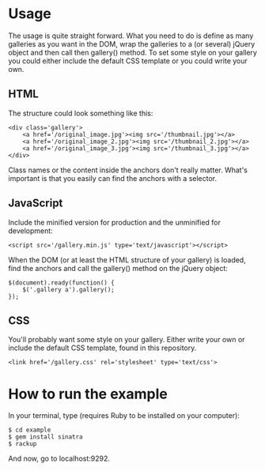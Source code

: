 # Usage

The usage is quite straight forward. What you need to do is define as many galleries as you want in the DOM, wrap the galleries to a (or several) jQuery object and then call then gallery() method. To set some style on your gallery you could either include the default CSS template or you could write your own.

## HTML

The structure could look something like this:

    <div class='gallery'>
        <a href='/original_image.jpg'><img src='/thumbnail.jpg'></a>
        <a href='/original_image_2.jpg'><img src='/thumbnail_2.jpg'></a>
        <a href='/original_image_3.jpg'><img src='/thumbnail_3.jpg'></a>
    </div>

Class names or the content inside the anchors don't really matter. What's important is that you easily can find the anchors with a selector.

## JavaScript

Include the minified version for production and the unminified for development:

    <script src='/gallery.min.js' type='text/javascript'></script>

When the DOM (or at least the HTML structure of your gallery) is loaded, find the anchors and call the gallery() method on the jQuery object:

    $(document).ready(function() {
        $('.gallery a').gallery();
    });

## CSS

You'll probably want some style on your gallery. Either write your own or include the default CSS template, found in this repository.

    <link href='/gallery.css' rel='stylesheet' type='text/css'>

# How to run the example

In your terminal, type (requires Ruby to be installed on your computer):

    $ cd example
    $ gem install sinatra
    $ rackup

And now, go to localhost:9292.